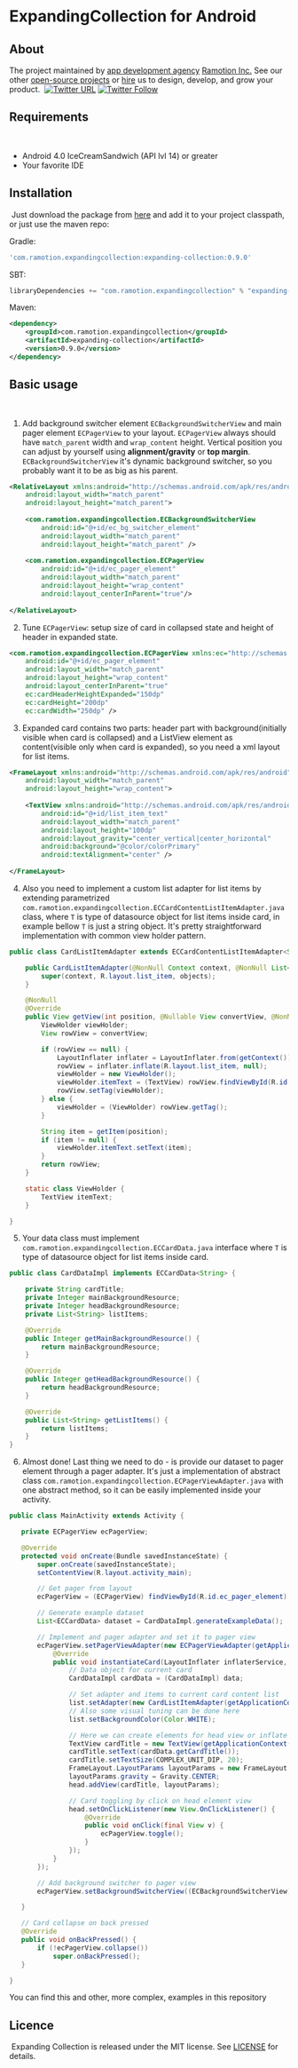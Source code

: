 # ExpandingCollection for Android

## About
The project maintained by [app development agency](https://ramotion.com?utm_source=gthb&utm_medium=special&utm_campaign=foolding-cell-android) [Ramotion Inc.](https://ramotion.com?utm_source=gthb&utm_medium=special&utm_campaign=foolding-cell-android)
See our other [open-source projects](https://github.com/ramotion) or [hire](https://ramotion.com?utm_source=gthb&utm_medium=special&utm_campaign=foolding-cell-android) us to design, develop, and grow your product.
​
[![Twitter URL](https://img.shields.io/twitter/url/http/shields.io.svg?style=social)](https://twitter.com/intent/tweet?text=https://github.com/ramotion/foolding-cell-android)
[![Twitter Follow](https://img.shields.io/twitter/follow/ramotion.svg?style=social)](https://twitter.com/ramotion)

## Requirements
​
- Android 4.0 IceCreamSandwich (API lvl 14) or greater
- Your favorite IDE

## Installation
​
Just download the package from [here](http://central.maven.org/maven2/com/ramotion/foldingcell/folding-cell/1.1.0/folding-cell-1.1.0.aar) and add it to your project classpath, or just use the maven repo:

Gradle:
```groovy
'com.ramotion.expandingcollection:expanding-collection:0.9.0'
```
SBT:
```scala
libraryDependencies += "com.ramotion.expandingcollection" % "expanding-collection" % "0.9.0"
```
Maven:
```xml
<dependency>
	<groupId>com.ramotion.expandingcollection</groupId>
	<artifactId>expanding-collection</artifactId>
	<version>0.9.0</version>
</dependency>
```

## Basic usage
 ​
1. Add background switcher element `ECBackgroundSwitcherView` and main pager element `ECPagerView` to your layout. `ECPagerView` always should have `match_parent` width and `wrap_content` height. Vertical position you can adjust by yourself using **alignment/gravity** or **top margin**. `ECBackgroundSwitcherView` it's dynamic background switcher, so you probably want it to be as big as his parent.

```xml
<RelativeLayout xmlns:android="http://schemas.android.com/apk/res/android"
    android:layout_width="match_parent"
    android:layout_height="match_parent">
    
    <com.ramotion.expandingcollection.ECBackgroundSwitcherView
        android:id="@+id/ec_bg_switcher_element"
        android:layout_width="match_parent"
        android:layout_height="match_parent" />
        
    <com.ramotion.expandingcollection.ECPagerView
        android:id="@+id/ec_pager_element"
        android:layout_width="match_parent"
        android:layout_height="wrap_content"
        android:layout_centerInParent="true"/>
        
</RelativeLayout>
```

2. Tune `ECPagerView`: setup size of card in collapsed state and height of header in expanded state.  

```xml
<com.ramotion.expandingcollection.ECPagerView xmlns:ec="http://schemas.android.com/apk/res-auto"
    android:id="@+id/ec_pager_element"
    android:layout_width="match_parent"
    android:layout_height="wrap_content"
    android:layout_centerInParent="true"
    ec:cardHeaderHeightExpanded="150dp"
    ec:cardHeight="200dp"
    ec:cardWidth="250dp" />
```

3. Expanded card contains two parts: header part with background(initially visible when card is collapsed) and a ListView element as content(visible only when card is expanded), so you need a xml layout for list items.

```xml
<FrameLayout xmlns:android="http://schemas.android.com/apk/res/android"
    android:layout_width="match_parent"
    android:layout_height="wrap_content">
    
    <TextView xmlns:android="http://schemas.android.com/apk/res/android"
        android:id="@+id/list_item_text"
        android:layout_width="match_parent"
        android:layout_height="100dp"
        android:layout_gravity="center_vertical|center_horizontal"
        android:background="@color/colorPrimary"
        android:textAlignment="center" />
        
</FrameLayout>
```

4. Also you need to implement a custom list adapter for list items by extending parametrized `com.ramotion.expandingcollection.ECCardContentListItemAdapter.java` class,  where `T` is type of datasource object for list items inside card, in example bellow `T` is just a string object. It's pretty straightforward implementation with common view holder pattern. 

```java
public class CardListItemAdapter extends ECCardContentListItemAdapter<String> {

    public CardListItemAdapter(@NonNull Context context, @NonNull List<String> objects) {
        super(context, R.layout.list_item, objects);
    }

    @NonNull
    @Override
    public View getView(int position, @Nullable View convertView, @NonNull ViewGroup parent) {
        ViewHolder viewHolder;
        View rowView = convertView;

        if (rowView == null) {
            LayoutInflater inflater = LayoutInflater.from(getContext());
            rowView = inflater.inflate(R.layout.list_item, null);
            viewHolder = new ViewHolder();
            viewHolder.itemText = (TextView) rowView.findViewById(R.id.list_item_text);
            rowView.setTag(viewHolder);
        } else {
            viewHolder = (ViewHolder) rowView.getTag();
        }

        String item = getItem(position);
        if (item != null) {
            viewHolder.itemText.setText(item);
        }
        return rowView;
    }

    static class ViewHolder {
        TextView itemText;
    }

}
```
5. Your data class must implement `com.ramotion.expandingcollection.ECCardData.java` interface where `T` is type of datasource object for list items inside card.

```java
public class CardDataImpl implements ECCardData<String> {

    private String cardTitle;
    private Integer mainBackgroundResource;
    private Integer headBackgroundResource;
    private List<String> listItems;

    @Override
    public Integer getMainBackgroundResource() {
        return mainBackgroundResource;
    }

    @Override
    public Integer getHeadBackgroundResource() {
        return headBackgroundResource;
    }

    @Override
    public List<String> getListItems() {
        return listItems;
    }
}
```

6. Almost done! Last thing we need to do - is provide our dataset to pager element through a pager adapter. It's just a implementation of abstract class `com.ramotion.expandingcollection.ECPagerViewAdapter.java` with one abstract method, so it can be easily implemented inside your activity.  

```java
public class MainActivity extends Activity {

   private ECPagerView ecPagerView;

   @Override
   protected void onCreate(Bundle savedInstanceState) {
       super.onCreate(savedInstanceState);
       setContentView(R.layout.activity_main);

       // Get pager from layout
       ecPagerView = (ECPagerView) findViewById(R.id.ec_pager_element);

       // Generate example dataset
       List<ECCardData> dataset = CardDataImpl.generateExampleData();

       // Implement and pager adapter and set it to pager view
       ecPagerView.setPagerViewAdapter(new ECPagerViewAdapter(getApplicationContext(), dataset) {
           @Override
           public void instantiateCard(LayoutInflater inflaterService, ViewGroup head, ListView list, ECCardData data) {
               // Data object for current card
               CardDataImpl cardData = (CardDataImpl) data;

               // Set adapter and items to current card content list
               list.setAdapter(new CardListItemAdapter(getApplicationContext(), cardData.getListItems()));
               // Also some visual tuning can be done here
               list.setBackgroundColor(Color.WHITE);

               // Here we can create elements for head view or inflate layout from xml using inflater service
               TextView cardTitle = new TextView(getApplicationContext());
               cardTitle.setText(cardData.getCardTitle());
               cardTitle.setTextSize(COMPLEX_UNIT_DIP, 20);
               FrameLayout.LayoutParams layoutParams = new FrameLayout.LayoutParams(FrameLayout.LayoutParams.WRAP_CONTENT, FrameLayout.LayoutParams.WRAP_CONTENT);
               layoutParams.gravity = Gravity.CENTER;
               head.addView(cardTitle, layoutParams);

               // Card toggling by click on head element view
               head.setOnClickListener(new View.OnClickListener() {
                   @Override
                   public void onClick(final View v) {
                       ecPagerView.toggle();
                   }
               });
           }
       });

       // Add background switcher to pager view
       ecPagerView.setBackgroundSwitcherView((ECBackgroundSwitcherView) findViewById(R.id.ec_bg_switcher_element));

   }

   // Card collapse on back pressed
   @Override
   public void onBackPressed() {
       if (!ecPagerView.collapse())
           super.onBackPressed();
   }

}
```

You can find this and other, more complex, examples in this repository ​

## Licence
​
Expanding Collection is released under the MIT license.
See [LICENSE](./LICENSE.md) for details.